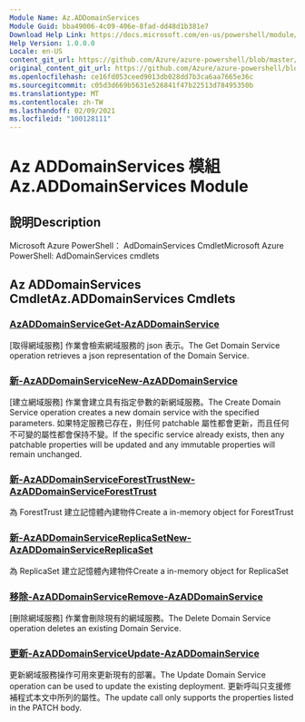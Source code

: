 ```yaml
---
Module Name: Az.ADDomainServices
Module Guid: bba49006-4c09-406e-8fad-dd48d1b381e7
Download Help Link: https://docs.microsoft.com/en-us/powershell/module/az.addomainservices
Help Version: 1.0.0.0
Locale: en-US
content_git_url: https://github.com/Azure/azure-powershell/blob/master/src/ADDomainServices/help/Az.ADDomainServices.md
original_content_git_url: https://github.com/Azure/azure-powershell/blob/master/src/ADDomainServices/help/Az.ADDomainServices.md
ms.openlocfilehash: ce16fd053ceed9013db028dd7b3ca6aa7665e36c
ms.sourcegitcommit: c05d3d669b5631e526841f47b22513d78495350b
ms.translationtype: MT
ms.contentlocale: zh-TW
ms.lasthandoff: 02/09/2021
ms.locfileid: "100128111"
---
```

# <span data-ttu-id="d7003-101">Az ADDomainServices 模組</span><span class="sxs-lookup"><span data-stu-id="d7003-101">Az.ADDomainServices Module</span></span>
## <span data-ttu-id="d7003-102">說明</span><span class="sxs-lookup"><span data-stu-id="d7003-102">Description</span></span>
<span data-ttu-id="d7003-103">Microsoft Azure PowerShell： AdDomainServices Cmdlet</span><span class="sxs-lookup"><span data-stu-id="d7003-103">Microsoft Azure PowerShell: AdDomainServices cmdlets</span></span>

## <span data-ttu-id="d7003-104">Az ADDomainServices Cmdlet</span><span class="sxs-lookup"><span data-stu-id="d7003-104">Az.ADDomainServices Cmdlets</span></span>
### [<span data-ttu-id="d7003-105">AzADDomainService</span><span class="sxs-lookup"><span data-stu-id="d7003-105">Get-AzADDomainService</span></span>](Get-AzADDomainService.md)
<span data-ttu-id="d7003-106">[取得網域服務] 作業會檢索網域服務的 json 表示。</span><span class="sxs-lookup"><span data-stu-id="d7003-106">The Get Domain Service operation retrieves a json representation of the Domain Service.</span></span>

### [<span data-ttu-id="d7003-107">新-AzADDomainService</span><span class="sxs-lookup"><span data-stu-id="d7003-107">New-AzADDomainService</span></span>](New-AzADDomainService.md)
<span data-ttu-id="d7003-108">[建立網域服務] 作業會建立具有指定參數的新網域服務。</span><span class="sxs-lookup"><span data-stu-id="d7003-108">The Create Domain Service operation creates a new domain service with the specified parameters.</span></span>
<span data-ttu-id="d7003-109">如果特定服務已存在，則任何 patchable 屬性都會更新，而且任何不可變的屬性都會保持不變。</span><span class="sxs-lookup"><span data-stu-id="d7003-109">If the specific service already exists, then any patchable properties will be updated and any immutable properties will remain unchanged.</span></span>

### [<span data-ttu-id="d7003-110">新-AzADDomainServiceForestTrust</span><span class="sxs-lookup"><span data-stu-id="d7003-110">New-AzADDomainServiceForestTrust</span></span>](New-AzADDomainServiceForestTrust.md)
<span data-ttu-id="d7003-111">為 ForestTrust 建立記憶體內建物件</span><span class="sxs-lookup"><span data-stu-id="d7003-111">Create a in-memory object for ForestTrust</span></span>

### [<span data-ttu-id="d7003-112">新-AzADDomainServiceReplicaSet</span><span class="sxs-lookup"><span data-stu-id="d7003-112">New-AzADDomainServiceReplicaSet</span></span>](New-AzADDomainServiceReplicaSet.md)
<span data-ttu-id="d7003-113">為 ReplicaSet 建立記憶體內建物件</span><span class="sxs-lookup"><span data-stu-id="d7003-113">Create a in-memory object for ReplicaSet</span></span>

### [<span data-ttu-id="d7003-114">移除-AzADDomainService</span><span class="sxs-lookup"><span data-stu-id="d7003-114">Remove-AzADDomainService</span></span>](Remove-AzADDomainService.md)
<span data-ttu-id="d7003-115">[刪除網域服務] 作業會刪除現有的網域服務。</span><span class="sxs-lookup"><span data-stu-id="d7003-115">The Delete Domain Service operation deletes an existing Domain Service.</span></span>

### [<span data-ttu-id="d7003-116">更新-AzADDomainService</span><span class="sxs-lookup"><span data-stu-id="d7003-116">Update-AzADDomainService</span></span>](Update-AzADDomainService.md)
<span data-ttu-id="d7003-117">更新網域服務操作可用來更新現有的部署。</span><span class="sxs-lookup"><span data-stu-id="d7003-117">The Update Domain Service operation can be used to update the existing deployment.</span></span>
<span data-ttu-id="d7003-118">更新呼叫只支援修補程式本文中所列的屬性。</span><span class="sxs-lookup"><span data-stu-id="d7003-118">The update call only supports the properties listed in the PATCH body.</span></span>

